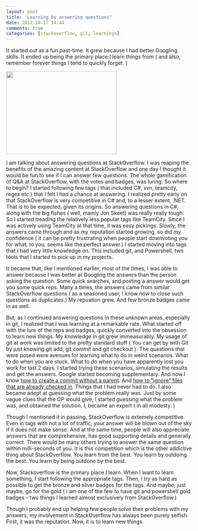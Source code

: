 ```yaml
---
layout: post
title: "Learning by answering questions"
date: 2012-10-17 14:44
comments: true
categories: [stackoverflow, git, learnings]
---
```


It started out as a fun past-time. It grew because I had better Googling skills. It ended up being the primary place I learn things from ( and also, remember forever things I tend to quickly forget. )

<img src="{{ site.url }}/images/stackoverflow.png" width="300px" height="225px" />

I am talking about answering questions at StackOverflow. I was reaping the benefits of the amazing content at StackOverflow and one day I thought it would be fun to see if I can answer few questions. The whole gamification of Q&A  at StackOverflow, with the votes and badges, was luring. So where to begin? I started following few tags ( that included C#, svn, teamcity, regex etc.) that I felt I had a chance at answering. I realized pretty early on that StackOverflow is very competitive in C# and, to a lesser extent, .NET. That is to be expected, given its origins. So answering questions in C#, along with the big fishes ( well, mainly Jon Skeet) was really really tough. So I started treading the relatively less popular tags like TeamCity. Since I was actively using TeamCity at that time, it was easy pickings. Slowly, the answers came through and as my reputation started growing, so did my confidence ( it can be pretty frustrating when people start downvoting you for what, to you, seems like the perfect answer.) I started moving into tags that I had very little knowledge on. This included git, and Powershell, two tools that I started to pick up in my projects.

It became that, like I mentioned earlier, most of the times, I was able to answer because I was better at Googling the answers than the person asking the question. Some quick searches, and posting a answer would get you some quick reps. Many a times, the answers came from similar StackOverflow questions ( as a seasoned user, I know now to close such questions as duplicates.) My repuation grew. And few bronze badges came in as well.

But, as I continued answering questions in these unknown areas, especially in git, I realized that I was learning at a remarkable rate. What started off with the lure of the reps and badges, quickly converted into the obsession to learn new things. My knowledge in git grew immeasurably. My usage of git at work was limited to the pretty standard stuff ( You can get by with Git by just knowing git add, git commit and git checkout ). The questions that were posed were avenues for learning what to do in weird scenarios. What to do when you are stuck. What to do when you have apparently lost you work for last 2 days. I started trying these scenarios, simulating the results and get the answers. Google started becoming supplementary. And now I know [how to create a commit without a parent](http://stackoverflow.com/questions/5689960/how-do-i-create-a-commit-without-a-parent-in-git/5690048#5690048). And [how to "ignore" files that are already checked in](http://stackoverflow.com/questions/7894541/ignore-changes-to-a-file-in-git-without-removing-it-from-the-repo/7895061#7895061). Things that I had never had to do. I also became adept at guessing what the problem really was. Just by some vague clues that the OP would give, I started guessing what the problem was, and obtained the solution. I, became an expert ( in all modesty. )

Though I mentioned it in passing, StackOverflow is extemely competitive. Even in tags with not a lot of traffic, your answer will be blown out of the sky if it does not make sense. And at the same time, people will also appreciate answers that are comprehensive, has good supporting details and generally correct. There would be many others trying to answer the same question within milli-seconds of you. It is this competition which is the other addictive thing about StackOverflow. You learn from the best. You learn by outdoing the best. You learn by being outdone by the best.

Now, Stackoverflow is the primary place I learn. When I want to learn something, I start following the appropriate tags. Then, I try as hard as possible to get the bronze and silver badges for the tags. And maybe, just maybe, go for the gold ( I am one of the few to have git and powershell gold badges - two things I learned almost exclusively from StackOverflow.)

Though I probably end up helping few people solve their problems with my answers, my involvement in StackOverflow has always been purely selfish. First, it was the reputation. Now, it is to learn new things.
